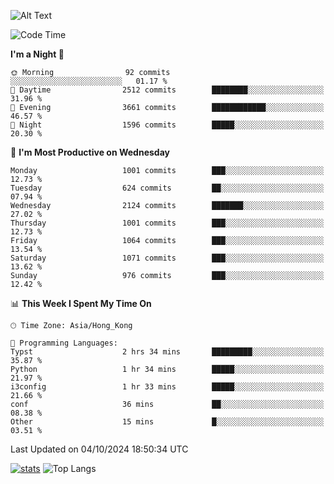 ![Alt Text](https://media.tenor.com/3Gehha8RO-sAAAAC/goose-dance.gif)

<!--START_SECTION:waka-->
![Code Time](http://img.shields.io/badge/Code%20Time-309%20hrs%2045%20mins-blue)

**I'm a Night 🦉** 

```text
🌞 Morning                92 commits          ░░░░░░░░░░░░░░░░░░░░░░░░░   01.17 % 
🌆 Daytime                2512 commits        ████████░░░░░░░░░░░░░░░░░   31.96 % 
🌃 Evening                3661 commits        ████████████░░░░░░░░░░░░░   46.57 % 
🌙 Night                  1596 commits        █████░░░░░░░░░░░░░░░░░░░░   20.30 % 
```
📅 **I'm Most Productive on Wednesday** 

```text
Monday                   1001 commits        ███░░░░░░░░░░░░░░░░░░░░░░   12.73 % 
Tuesday                  624 commits         ██░░░░░░░░░░░░░░░░░░░░░░░   07.94 % 
Wednesday                2124 commits        ███████░░░░░░░░░░░░░░░░░░   27.02 % 
Thursday                 1001 commits        ███░░░░░░░░░░░░░░░░░░░░░░   12.73 % 
Friday                   1064 commits        ███░░░░░░░░░░░░░░░░░░░░░░   13.54 % 
Saturday                 1071 commits        ███░░░░░░░░░░░░░░░░░░░░░░   13.62 % 
Sunday                   976 commits         ███░░░░░░░░░░░░░░░░░░░░░░   12.42 % 
```


📊 **This Week I Spent My Time On** 

```text
🕑︎ Time Zone: Asia/Hong_Kong

💬 Programming Languages: 
Typst                    2 hrs 34 mins       █████████░░░░░░░░░░░░░░░░   35.87 % 
Python                   1 hr 34 mins        █████░░░░░░░░░░░░░░░░░░░░   21.97 % 
i3config                 1 hr 33 mins        █████░░░░░░░░░░░░░░░░░░░░   21.66 % 
conf                     36 mins             ██░░░░░░░░░░░░░░░░░░░░░░░   08.38 % 
Other                    15 mins             █░░░░░░░░░░░░░░░░░░░░░░░░   03.51 % 
```


 Last Updated on 04/10/2024 18:50:34 UTC
<!--END_SECTION:waka-->
[![stats](https://github-readme-stats-rose-phi.vercel.app/api?username=jxncted&count_private=true)](https://github.com/jxncted/github-readme-stats)
![Top Langs](https://github-readme-stats-rose-phi.vercel.app/api/top-langs/?username=jxncted\&layout=compact&hide=c,assembly,jupyter%20notebook)

